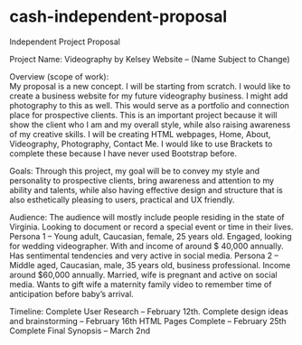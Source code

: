 # cash-independent-proposal
Independent Project Proposal 

<p> 
  Project Name:  
Videography by Kelsey Website – (Name Subject to Change)

Overview (scope of work):  
My proposal is a new concept. I will be starting from scratch. I would like to create a business website for my future videography business. I might add photography to this as well. This would serve as a portfolio and connection place for prospective clients. This is an important project because it will show the client who I am and my overall style, while also raising awareness of my creative skills. I will be creating HTML webpages, Home, About, Videography, Photography, Contact Me. I would like to use Brackets to complete these because I have never used Bootstrap before. 

Goals:
Through this project, my goal will be to convey my style and personality to prospective clients, bring awareness and attention to my ability and talents, while also having effective design and structure that is also esthetically pleasing to users, practical and UX friendly. 

Audience:
The audience will mostly include people residing in the state of Virginia. Looking to document or record a special event or time in their lives. 
Persona 1 – Young adult, Caucasian, female, 25 years old. Engaged, looking for wedding videographer. With and income of around $ 40,000 annually. Has sentimental tendencies and very active in social media.
Persona 2 – Middle aged, Caucasian, male, 35 years old, business professional. Income around $60,000 annually. Married, wife is pregnant and active on social media. Wants to gift wife a maternity family video to remember time of anticipation before baby’s arrival.

Timeline:
Complete User Research – February 12th.
Complete design ideas and brainstorming – February 16th 
HTML Pages Complete – February 25th 
Complete Final Synopsis – March 2nd 

  </p>
